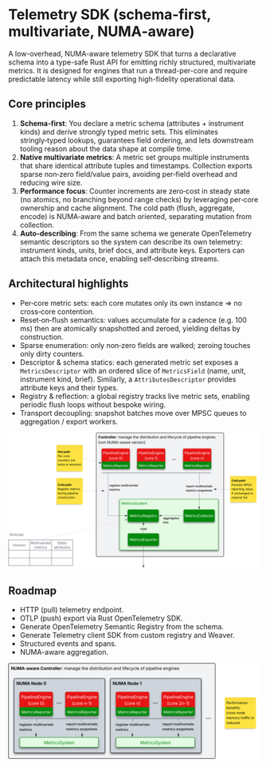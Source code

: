 # Telemetry SDK (schema‑first, multivariate, NUMA‑aware)

A low-overhead, NUMA-aware telemetry SDK that turns a declarative schema into a
type-safe Rust API for emitting richly structured, multivariate metrics. It is
designed for engines that run a thread-per-core and require predictable latency
while still exporting high-fidelity operational data.

## Core principles

1. **Schema‑first**: You declare a metric schema (attributes + instrument kinds)
   and derive strongly typed metric sets. This eliminates stringly‑typed
   lookups, guarantees field ordering, and lets downstream tooling reason about
   the data shape at compile time.
2. **Native multivariate metrics**: A metric set groups multiple instruments
   that share identical attribute tuples and timestamps. Collection exports
   sparse non‑zero field/value pairs, avoiding per‑field overhead and reducing
   wire size.
3. **Performance focus**: Counter increments are zero‑cost in steady state (no
   atomics, no branching beyond range checks) by leveraging per‑core ownership
   and cache alignment. The cold path (flush, aggregate, encode) is NUMA‑aware
   and batch oriented, separating mutation from collection.
4. **Auto‑describing**: From the same schema we generate OpenTelemetry semantic
   descriptors so the system can describe its own telemetry: instrument kinds,
   units, brief docs, and attribute keys. Exporters can attach this metadata
   once, enabling self‑describing streams.

## Architectural highlights

- Per‑core metric sets: each core mutates only its own instance => no cross‑core
  contention.
- Reset‑on‑flush semantics: values accumulate for a cadence (e.g. 100 ms) then
  are atomically snapshotted and zeroed, yielding deltas by construction.
- Sparse enumeration: only non‑zero fields are walked; zeroing touches only
  dirty counters.
- Descriptor & schema statics: each generated metric set exposes a
  `MetricsDescriptor` with an ordered slice of `MetricsField` (name, unit,
  instrument kind, brief). Similarly, a `AttributesDescriptor` provides
  attribute keys and their types.
- Registry & reflection: a global registry tracks live metric sets, enabling
  periodic flush loops without bespoke wiring.
- Transport decoupling: snapshot batches move over MPSC queues to
  aggregation / export workers.

![Architecture Phase 1](assets/Metrics%20Phase%201.svg)

## Roadmap

- HTTP (pull) telemetry endpoint. 
- OTLP (push) export via Rust OpenTelemetry SDK.
- Generate OpenTelemetry Semantic Registry from the schema.
- Generate Telemetry client SDK from custom registry and Weaver.
- Structured events and spans.
- NUMA-aware aggregation.

![Architecture Phase 2](assets/Metrics%20Phase%202.svg)
